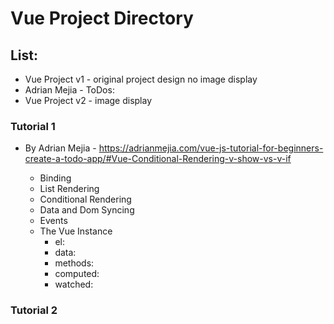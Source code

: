 # Vue Project Directory




## List: 
  + Vue Project v1 - original project design no image display
  + Adrian Mejia - ToDos:
  + Vue Project v2  - image display

### Tutorial 1
+ By Adrian Mejia - https://adrianmejia.com/vue-js-tutorial-for-beginners-create-a-todo-app/#Vue-Conditional-Rendering-v-show-vs-v-if

  + Binding
  + List Rendering
  + Conditional Rendering
  + Data and Dom Syncing
  + Events
  + The Vue Instance
    + el: 
    + data:
    + methods:
    + computed:
    + watched:


### Tutorial 2



